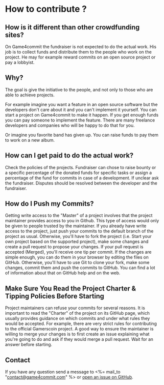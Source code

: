 How to contribute ?
===============

How is it different than other crowdfunding sites?
--------------------------------------------------
On Game4commit the fundraiser is not expected to do the actual work. His job is to collect funds and distribute them to the people who work on the project. He may for example reward commits on an open source project or pay a lobbyist.

Why?
----
The goal is give the initiative to the people, and not only to those who are able to achieve projects.

For example imagine you want a feature in an open source software but the developers don't care about it and you can't implement it yourself. You can start a project on Game4commit to make it happen. If you get enough funds you can pay someone to implement the feature. There are many freelance developers and companies who will be happy to do that for you.

Or imagine you favorite band has given up. You can raise funds to pay them to work on a new album.


How can I get paid to do the actual work?
-----------------------------------------
Check the policies of the projects. Fundraiser can chose to raise bounty or a specific percentage of the donated funds for specific tasks or assign a percentage of the fund for commits in case of a development. If unclear ask the fundraiser. Disputes should be resolved between the developer and the fundraiser.

How do I Push my Commits?
-------------------------
Getting write access to the "Master" of a project involves that the project maintainer provides access to you in Github. This type of access would only be given to people trusted by the maintainer. If you already have write access to the project, just push your commits to the default branch of the project as usual. Otherwise, you'll have to fork the project (i.e. Start your own project based on the supported project), make some changes and create a pull request to propose your changes. If your pull request is accepted (Merged), you'll receive one tip per commit. If the changes are simple enough, you can do them in your browser by editing the files on GitHub. Otherwise, you'll have to use Git to clone your fork, make some changes, commit them and push the commits to GitHub. You can find a lot of information about that on GitHub help and on the web.

Make Sure You Read the Project Charter & Tipping Policies Before Starting
-------------------------------------------------------------------------
Project maintainers can refuse your commits for several reasons. It is important to read the "Charter" of the project on its GitHub page, which usually provides guidance on which commits and under what rules they would be accepted. For example, there are very strict rules for contributing to the official Gamerscoin project. A good way to ensure the maintainer is willing to merge your changes is to first create an issue explaining what you're going to do and ask if they would merge a pull request. Wait for an answer before starting. 


Contact
-------
If you have any question send a message to <%= mail_to "contact@game4commit.com" %> or [open an issue on GitHub](https://github.com/sigmike/game4commit/issues/new).

